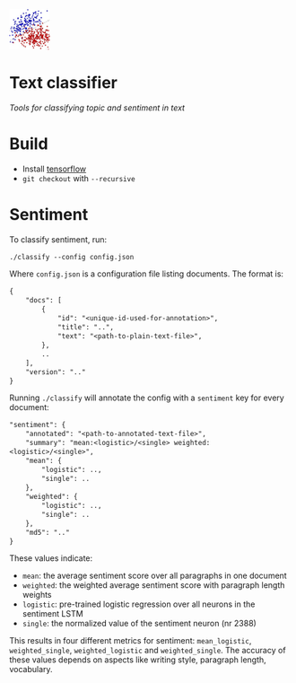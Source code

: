 <img src="icon.jpg" alt="Text classifier Icon" width="72"/>

# Text classifier

*Tools for classifying topic and sentiment in text*

# Build

- Install [tensorflow](https://www.tensorflow.org/install/)
- `git checkout` with `--recursive`

# Sentiment

To classify sentiment, run:

    ./classify --config config.json

Where `config.json` is a configuration file listing documents. The format is:

    {
        "docs": [
            {
                "id": "<unique-id-used-for-annotation>",
                "title": "..",
                "text": "<path-to-plain-text-file>",
            },
            ..
        ],
        "version": ".."
    }


Running `./classify` will annotate the config with a `sentiment` key for every document:

    "sentiment": {
        "annotated": "<path-to-annotated-text-file>",
        "summary": "mean:<logistic>/<single> weighted:<logistic>/<single>",
        "mean": {
            "logistic": ..,
            "single": ..
        },
        "weighted": {
            "logistic": ..,
            "single": ..
        },
        "md5": ".."
    }

These values indicate:

- `mean`: the average sentiment score over all paragraphs in one document
- `weighted`: the weighted average sentiment score with paragraph length weights
- `logistic`: pre-trained logistic regression over all neurons in the sentiment LSTM
- `single`: the normalized value of the sentiment neuron (nr 2388)

This results in four different metrics for sentiment: `mean_logistic`, `weighted_single`, `weighted_logistic` and `weighted_single`. The accuracy of these values depends on aspects like writing style, paragraph length, vocabulary.
